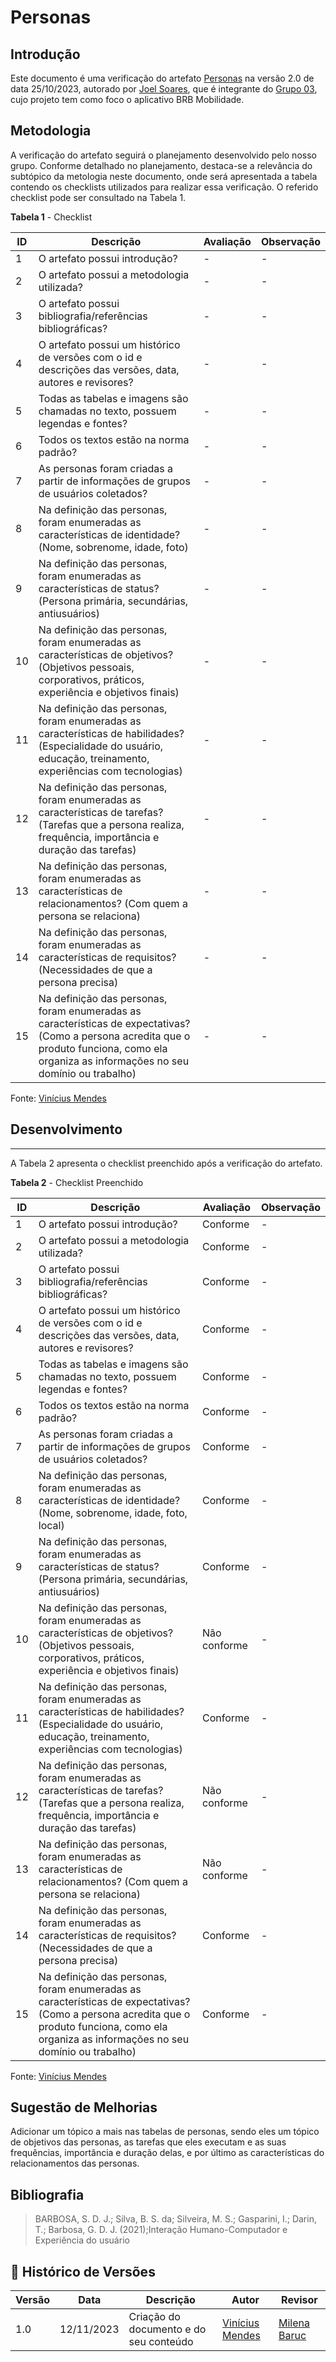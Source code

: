 # Personas

## Introdução
Este documento é uma verificação do artefato [Personas](https://requisitos-de-software.github.io/2023.2-BRBMobilidade/Elicita%C3%A7%C3%A3o/Personas/#beneficios-das-personas) na versão 2.0 de data 25/10/2023, autorado por [Joel Soares](https://github.com/JoelSRangel), que é integrante do [Grupo 03](https://requisitos-de-software.github.io/2023.2-BRBMobilidade/#equipe), cujo projeto tem como foco o aplicativo BRB Mobilidade.

## Metodologia
A verificação do artefato seguirá o planejamento desenvolvido pelo nosso grupo. Conforme detalhado no planejamento, destaca-se a relevância do subtópico da metologia neste documento, onde será apresentada a tabela contendo os checklists utilizados para realizar essa verificação. O referido checklist pode ser consultado na Tabela 1.

**Tabela 1** - Checklist

| **ID** | **Descrição** | **Avaliação** | **Observação** |
|---|------------|------------|-------------|
| 1 | O artefato possui introdução? | - | - |
| 2 | O artefato possui a metodologia utilizada? | - | -|
| 3 | O artefato possui bibliografia/referências bibliográficas? | - | - |
| 4 | O artefato possui um histórico de versões com o id e descrições das versões, data, autores e revisores? | - | - |
| 5 | Todas as tabelas e imagens são chamadas no texto, possuem legendas e fontes?|-|-|
| 6 | Todos os textos estão na norma padrão? | - | - |
| 7 | As personas foram criadas a partir de informações de grupos de usuários coletados? | - | - |
| 8 | Na definição das personas, foram enumeradas as características de identidade? (Nome, sobrenome, idade, foto) | - | - |
| 9 | Na definição das personas, foram enumeradas as características de status? (Persona primária, secundárias, antiusuários) |- |-|
| 10 | Na definição das personas, foram enumeradas as características de objetivos? (Objetivos pessoais, corporativos, práticos, experiência e objetivos finais) | - | - |
| 11 | Na definição das personas, foram enumeradas as características de habilidades? (Especialidade do usuário, educação, treinamento, experiências com tecnologias) | - | - |
| 12 | Na definição das personas, foram enumeradas as características de tarefas? (Tarefas que a persona realiza, frequência, importância e duração das tarefas) | - | - |
| 13 | Na definição das personas, foram enumeradas as características de relacionamentos? (Com quem a persona se relaciona) | - | - |
| 14 | Na definição das personas, foram enumeradas as características de requisitos? (Necessidades de que a persona precisa) | - | - |
| 15 | Na definição das personas, foram enumeradas as características de expectativas? (Como a persona acredita que o produto funciona, como ela organiza as informações no seu domínio ou trabalho) | - | - |

Fonte: [Vinícius Mendes](https://github.com/yabamiah)

## Desenvolvimento
---
A Tabela 2 apresenta o checklist preenchido após a verificação do artefato.

**Tabela 2** - Checklist Preenchido

| **ID** | **Descrição** | **Avaliação** | **Observação** |
|---|------------|------------|-------------|
| 1 | O artefato possui introdução? | Conforme | - |
| 2 | O artefato possui a metodologia utilizada? | Conforme | -|
| 3 | O artefato possui bibliografia/referências bibliográficas? | Conforme | - |
| 4 | O artefato possui um histórico de versões com o id e descrições das versões, data, autores e revisores? | Conforme | - |
| 5 | Todas as tabelas e imagens são chamadas no texto, possuem legendas e fontes?|Conforme|-|
| 6 | Todos os textos estão na norma padrão? | Conforme | - |
| 7 | As personas foram criadas a partir de informações de grupos de usuários coletados? | Conforme | - |
| 8 | Na definição das personas, foram enumeradas as características de identidade? (Nome, sobrenome, idade, foto, local) | Conforme | - |
| 9 | Na definição das personas, foram enumeradas as características de status? (Persona primária, secundárias, antiusuários) |Conforme   |-|
| 10 | Na definição das personas, foram enumeradas as características de objetivos? (Objetivos pessoais, corporativos, práticos, experiência e objetivos finais) | Não conforme | - | 
| 11 | Na definição das personas, foram enumeradas as características de habilidades? (Especialidade do usuário, educação, treinamento, experiências com tecnologias) | Conforme | - |
| 12 | Na definição das personas, foram enumeradas as características de tarefas? (Tarefas que a persona realiza, frequência, importância e duração das tarefas) | Não conforme | - |
| 13 | Na definição das personas, foram enumeradas as características de relacionamentos? (Com quem a persona se relaciona) | Não conforme | - |
| 14 | Na definição das personas, foram enumeradas as características de requisitos? (Necessidades de que a persona precisa) | Conforme | - |
| 15 | Na definição das personas, foram enumeradas as características de expectativas? (Como a persona acredita que o produto funciona, como ela organiza as informações no seu domínio ou trabalho) | Conforme | - |
Fonte: [Vinícius Mendes](https://github.com/yabamiah)

## Sugestão de Melhorias
 
Adicionar um tópico a mais nas tabelas de personas, sendo eles um tópico de objetivos das personas, as tarefas que eles executam e as suas frequências, importância e duração delas, e por último as características do relacionamentos das personas.

## Bibliografia

> BARBOSA, S. D. J.; Silva, B. S. da; Silveira, M. S.; Gasparini, I.; Darin, T.; Barbosa, G. D. J. (2021);Interação Humano-Computador e Experiência do usuário

## 📑 Histórico de Versões

| Versão | Data | Descrição | Autor | Revisor |
|--------|------|------------|------|---------|
| 1.0 | 12/11/2023 | Criação do documento e do seu conteúdo |  [Vinícius Mendes](https://github.com/yabamiah) | [Milena Baruc](https://github.com/MilenaBaruc) | 

